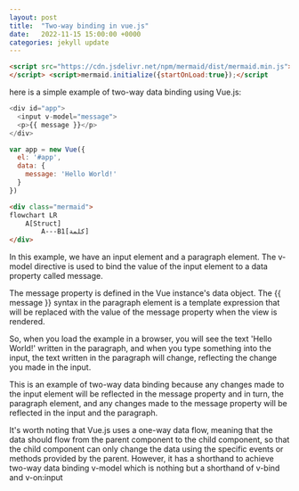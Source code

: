 ```yaml
---
layout: post
title:  "Two-way binding in vue.js"
date:   2022-11-15 15:00:00 +0000
categories: jekyll update
---
```


```html
<script src="https://cdn.jsdelivr.net/npm/mermaid/dist/mermaid.min.js">
</script> <script>mermaid.initialize({startOnLoad:true});</script
```

here is a simple example of two-way data binding using Vue.js:
```js
<div id="app">
  <input v-model="message">
  <p>{{ message }}</p>
</div>

var app = new Vue({
  el: '#app',
  data: {
    message: 'Hello World!'
  }
})
```

```html
<div class="mermaid">
flowchart LR
    A[Struct]
        A---B1[كلمة]
</div>
```


In this example, we have an input element and a paragraph element. The v-model directive is used to bind the value of the input element to a data property called message.

The message property is defined in the Vue instance's data object. The {{ message }} syntax in the paragraph element is a template expression that will be replaced with the value of the message property when the view is rendered.

So, when you load the example in a browser, you will see the text 'Hello World!' written in the paragraph, and when you type something into the input, the text written in the paragraph will change, reflecting the change you made in the input.

This is an example of two-way data binding because any changes made to the input element will be reflected in the message property and in turn, the paragraph element, and any changes made to the message property will be reflected in the input and the paragraph.

It's worth noting that Vue.js uses a one-way data flow, meaning that the data should flow from the parent component to the child component, so that the child component can only change the data using the specific events or methods provided by the parent. However, it has a shorthand to achieve two-way data binding v-model which is nothing but a shorthand of v-bind and v-on:input
